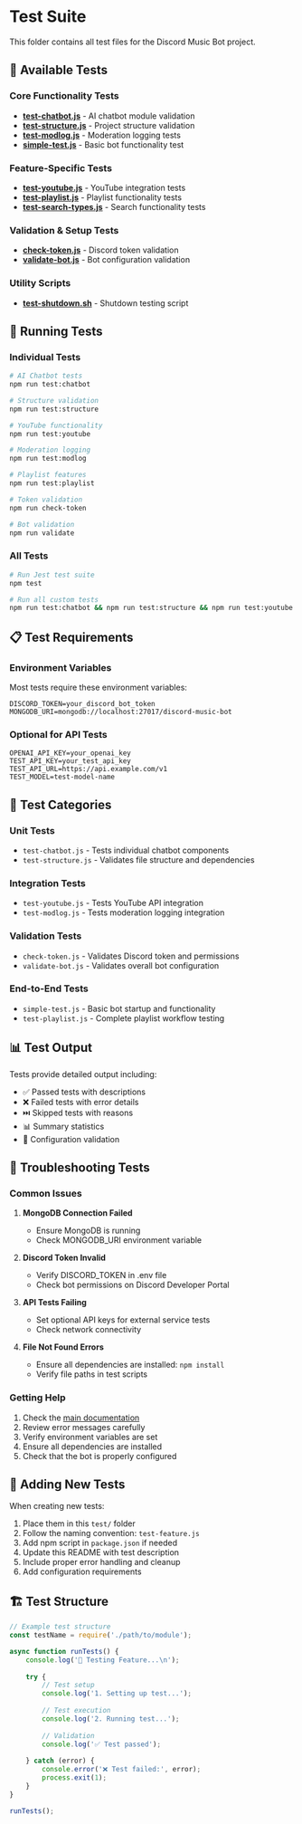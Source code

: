 # Test Suite

This folder contains all test files for the Discord Music Bot project.

## 🧪 Available Tests

### Core Functionality Tests
- [**test-chatbot.js**](test-chatbot.js) - AI chatbot module validation
- [**test-structure.js**](test-structure.js) - Project structure validation
- [**test-modlog.js**](test-modlog.js) - Moderation logging tests
- [**simple-test.js**](simple-test.js) - Basic bot functionality test

### Feature-Specific Tests
- [**test-youtube.js**](test-youtube.js) - YouTube integration tests
- [**test-playlist.js**](test-playlist.js) - Playlist functionality tests
- [**test-search-types.js**](test-search-types.js) - Search functionality tests

### Validation & Setup Tests
- [**check-token.js**](check-token.js) - Discord token validation
- [**validate-bot.js**](validate-bot.js) - Bot configuration validation

### Utility Scripts
- [**test-shutdown.sh**](test-shutdown.sh) - Shutdown testing script

## 🚀 Running Tests

### Individual Tests
```bash
# AI Chatbot tests
npm run test:chatbot

# Structure validation
npm run test:structure

# YouTube functionality
npm run test:youtube

# Moderation logging
npm run test:modlog

# Playlist features
npm run test:playlist

# Token validation
npm run check-token

# Bot validation
npm run validate
```

### All Tests
```bash
# Run Jest test suite
npm test

# Run all custom tests
npm run test:chatbot && npm run test:structure && npm run test:youtube
```

## 📋 Test Requirements

### Environment Variables
Most tests require these environment variables:
```env
DISCORD_TOKEN=your_discord_bot_token
MONGODB_URI=mongodb://localhost:27017/discord-music-bot
```

### Optional for API Tests
```env
OPENAI_API_KEY=your_openai_key
TEST_API_KEY=your_test_api_key
TEST_API_URL=https://api.example.com/v1
TEST_MODEL=test-model-name
```

## 🔧 Test Categories

### Unit Tests
- `test-chatbot.js` - Tests individual chatbot components
- `test-structure.js` - Validates file structure and dependencies

### Integration Tests
- `test-youtube.js` - Tests YouTube API integration
- `test-modlog.js` - Tests moderation logging integration

### Validation Tests
- `check-token.js` - Validates Discord token and permissions
- `validate-bot.js` - Validates overall bot configuration

### End-to-End Tests
- `simple-test.js` - Basic bot startup and functionality
- `test-playlist.js` - Complete playlist workflow testing

## 📊 Test Output

Tests provide detailed output including:
- ✅ Passed tests with descriptions
- ❌ Failed tests with error details
- ⏭️ Skipped tests with reasons
- 📊 Summary statistics
- 🔧 Configuration validation

## 🐛 Troubleshooting Tests

### Common Issues
1. **MongoDB Connection Failed**
   - Ensure MongoDB is running
   - Check MONGODB_URI environment variable

2. **Discord Token Invalid**
   - Verify DISCORD_TOKEN in .env file
   - Check bot permissions on Discord Developer Portal

3. **API Tests Failing**
   - Set optional API keys for external service tests
   - Check network connectivity

4. **File Not Found Errors**
   - Ensure all dependencies are installed: `npm install`
   - Verify file paths in test scripts

### Getting Help
1. Check the [main documentation](../docs/)
2. Review error messages carefully
3. Verify environment variables are set
4. Ensure all dependencies are installed
5. Check that the bot is properly configured

## 📝 Adding New Tests

When creating new tests:
1. Place them in this `test/` folder
2. Follow the naming convention: `test-feature.js`
3. Add npm script in `package.json` if needed
4. Update this README with test description
5. Include proper error handling and cleanup
6. Add configuration requirements

## 🏗️ Test Structure

```javascript
// Example test structure
const testName = require('./path/to/module');

async function runTests() {
    console.log('🧪 Testing Feature...\n');
    
    try {
        // Test setup
        console.log('1. Setting up test...');
        
        // Test execution
        console.log('2. Running test...');
        
        // Validation
        console.log('✅ Test passed');
        
    } catch (error) {
        console.error('❌ Test failed:', error);
        process.exit(1);
    }
}

runTests();
```
